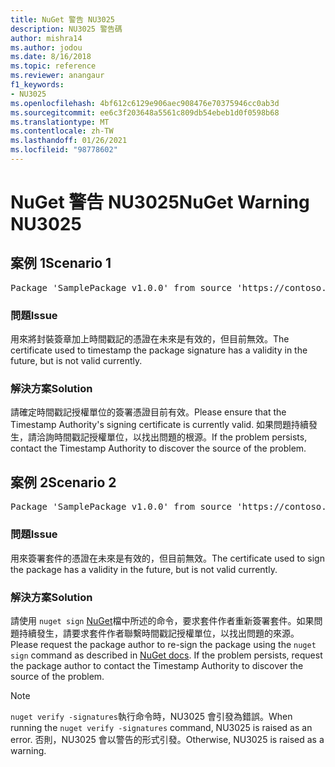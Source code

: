 ```yaml
---
title: NuGet 警告 NU3025
description: NU3025 警告碼
author: mishra14
ms.author: jodou
ms.date: 8/16/2018
ms.topic: reference
ms.reviewer: anangaur
f1_keywords:
- NU3025
ms.openlocfilehash: 4bf612c6129e906aec908476e70375946cc0ab3d
ms.sourcegitcommit: ee6c3f203648a5561c809db54ebeb1d0f0598b68
ms.translationtype: MT
ms.contentlocale: zh-TW
ms.lasthandoff: 01/26/2021
ms.locfileid: "98778602"
---
```

# <a name="nuget-warning-nu3025"></a><span data-ttu-id="18aad-103">NuGet 警告 NU3025</span><span class="sxs-lookup"><span data-stu-id="18aad-103">NuGet Warning NU3025</span></span>

## <a name="scenario-1"></a><span data-ttu-id="18aad-104">案例 1</span><span class="sxs-lookup"><span data-stu-id="18aad-104">Scenario 1</span></span>

<pre>Package 'SamplePackage v1.0.0' from source 'https://contoso.com/index.json': The timestamp signing certificate is not yet valid.</pre>

### <a name="issue"></a><span data-ttu-id="18aad-105">問題</span><span class="sxs-lookup"><span data-stu-id="18aad-105">Issue</span></span>

<span data-ttu-id="18aad-106">用來將封裝簽章加上時間戳記的憑證在未來是有效的，但目前無效。</span><span class="sxs-lookup"><span data-stu-id="18aad-106">The certificate used to timestamp the package signature has a validity in the future, but is not valid currently.</span></span>


### <a name="solution"></a><span data-ttu-id="18aad-107">解決方案</span><span class="sxs-lookup"><span data-stu-id="18aad-107">Solution</span></span>

<span data-ttu-id="18aad-108">請確定時間戳記授權單位的簽署憑證目前有效。</span><span class="sxs-lookup"><span data-stu-id="18aad-108">Please ensure that the Timestamp Authority's signing certificate is currently valid.</span></span> <span data-ttu-id="18aad-109">如果問題持續發生，請洽詢時間戳記授權單位，以找出問題的根源。</span><span class="sxs-lookup"><span data-stu-id="18aad-109">If the problem persists, contact the Timestamp Authority to discover the source of the problem.</span></span>



## <a name="scenario-2"></a><span data-ttu-id="18aad-110">案例 2</span><span class="sxs-lookup"><span data-stu-id="18aad-110">Scenario 2</span></span>

<pre>Package 'SamplePackage v1.0.0' from source 'https://contoso.com/index.json': The primary signature's timestamp signing certificate is not yet valid.</pre>

### <a name="issue"></a><span data-ttu-id="18aad-111">問題</span><span class="sxs-lookup"><span data-stu-id="18aad-111">Issue</span></span>

<span data-ttu-id="18aad-112">用來簽署套件的憑證在未來是有效的，但目前無效。</span><span class="sxs-lookup"><span data-stu-id="18aad-112">The certificate used to sign the package has a validity in the future, but is not valid currently.</span></span>


### <a name="solution"></a><span data-ttu-id="18aad-113">解決方案</span><span class="sxs-lookup"><span data-stu-id="18aad-113">Solution</span></span>

<span data-ttu-id="18aad-114">請使用 `nuget sign` [NuGet](../../create-packages/sign-a-package.md)檔中所述的命令，要求套件作者重新簽署套件。如果問題持續發生，請要求套件作者聯繫時間戳記授權單位，以找出問題的來源。</span><span class="sxs-lookup"><span data-stu-id="18aad-114">Please request the package author to re-sign the package using the `nuget sign` command as described in [NuGet docs](../../create-packages/sign-a-package.md). If the problem persists, request the package author to contact the Timestamp Authority to discover the source of the problem.</span></span>


> [!Note]
> <span data-ttu-id="18aad-115">`nuget verify -signatures`執行命令時，NU3025 會引發為錯誤。</span><span class="sxs-lookup"><span data-stu-id="18aad-115">When running the `nuget verify -signatures` command, NU3025 is raised as an error.</span></span> <span data-ttu-id="18aad-116">否則，NU3025 會以警告的形式引發。</span><span class="sxs-lookup"><span data-stu-id="18aad-116">Otherwise, NU3025 is raised as a warning.</span></span>
